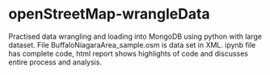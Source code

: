 # openStreetMap-wrangleData
Practised data wrangling and loading into MongoDB using python with large dataset.
File BuffaloNiagaraArea_sample.osm is data set in XML. 
ipynb file has complete code, html report shows highlights of code and discusses entire process and analysis.
